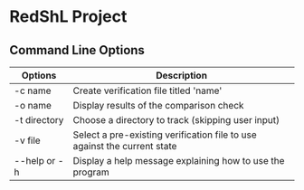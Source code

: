 # RedShL Project

## Command Line Options
| Options  | Description |
| ------------- | ------------- |
| -c name  | Create verification file titled 'name'  |
| -o name  | Display results of the comparison check  |
| -t directory  | Choose a directory to track (skipping user input)  |
| -v file  | Select a pre-existing verification file to use against the current state  |
| --help or -h  | Display a help message explaining how to use the program  |
